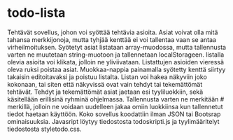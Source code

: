 # todo-lista
Tehtävät sovellus, johon voi syöttää tehtävia asioita. 
Asiat voivat olla mitä tahansa merkkijonoja, mutta tyhjää kenttää ei voi tallentaa vaan se antaa virheilmoituksen.
Syötetyt asiat listataan array-muodossa, mutta tallennusta varten ne muutetaan string-muotoon ja tallennetaan localStorageen.
listalla olevia asioita voi klikata, jolloin ne yliviivataan.
Listattujen asioiden vieressä oleva ruksi poistaa asiat.
Muokkaa-nappia painamalla syötetty kenttä siirtyy takaisin editoitavaksi ja poistuu listalta.
Listan voi hakea näkyviin joko kokonaan, tai siten että näkyvissä ovat vain tehdyt tai tekemättömät tehtävät.
Tehdyt ja tekemättömät asiat jaetaan esi tyyliluokkiin, sekä käsitellään erillisinä ryhminä ohjelmassa. 
Tallennusta varten ne merkitään # merkillä, jolloin ne voidaan uudelleen jakaa omiin luokkiinsa kun tallennetut tiedot haetaan käyttöön.
Koko sovellus koodattiin ilman JSON tai Bootsrap ominaisuuksia.
Javasript löytyy tiedostosta todoskripti.js ja tyylimääritelyt tiedostosta styletodo.css.

